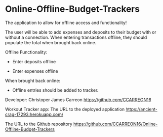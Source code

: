 # Online-Offline-Budget-Trackers

 The application to allow for offline access and functionality!

The user will be able to add expenses and deposits to their budget with or without a connection. When entering transactions offline, they should populate the total when brought back online.

Offline Functionality:

  * Enter deposits offline

  * Enter expenses offline

When brought back online:

  * Offline entries should be added to tracker.

Developer:
Christoper James Carreon https://github.com/CCARREON16

Workout Tracker app:
The URL to the deployed application https://ancient-crag-17293.herokuapp.com/

The URL to the Github repository https://github.com/CCARREON16/Online-Offline-Budget-Trackers

